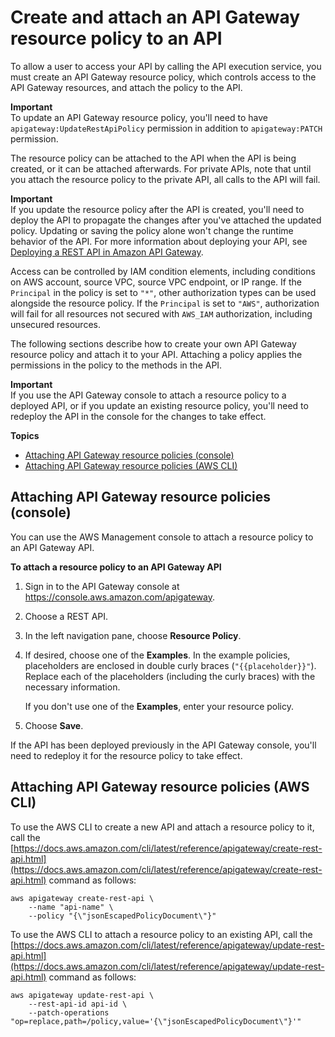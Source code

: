 # Create and attach an API Gateway resource policy to an API<a name="apigateway-resource-policies-create-attach"></a>

To allow a user to access your API by calling the API execution service, you must create an API Gateway resource policy, which controls access to the API Gateway resources, and attach the policy to the API\.

**Important**  
To update an API Gateway resource policy, you'll need to have `apigateway:UpdateRestApiPolicy` permission in addition to `apigateway:PATCH` permission\. 

The resource policy can be attached to the API when the API is being created, or it can be attached afterwards\. For private APIs, note that until you attach the resource policy to the private API, all calls to the API will fail\.

**Important**  
If you update the resource policy after the API is created, you'll need to deploy the API to propagate the changes after you've attached the updated policy\. Updating or saving the policy alone won't change the runtime behavior of the API\. For more information about deploying your API, see [Deploying a REST API in Amazon API Gateway](how-to-deploy-api.md)\.

Access can be controlled by IAM condition elements, including conditions on AWS account, source VPC, source VPC endpoint, or IP range\. If the `Principal` in the policy is set to `"*"`, other authorization types can be used alongside the resource policy\. If the `Principal` is set to `"AWS"`, authorization will fail for all resources not secured with `AWS_IAM` authorization, including unsecured resources\.

The following sections describe how to create your own API Gateway resource policy and attach it to your API\. Attaching a policy applies the permissions in the policy to the methods in the API\.

**Important**  
If you use the API Gateway console to attach a resource policy to a deployed API, or if you update an existing resource policy, you'll need to redeploy the API in the console for the changes to take effect\.

**Topics**
+ [Attaching API Gateway resource policies \(console\)](#apigateway-resource-policies-create-attach-console)
+ [Attaching API Gateway resource policies \(AWS CLI\)](#apigateway-resource-policies-create-attach-using-cli)

## Attaching API Gateway resource policies \(console\)<a name="apigateway-resource-policies-create-attach-console"></a>

You can use the AWS Management console to attach a resource policy to an API Gateway API\. 

**To attach a resource policy to an API Gateway API**

1. Sign in to the API Gateway console at [https://console\.aws\.amazon\.com/apigateway](https://console.aws.amazon.com/apigateway)\.

1. Choose a REST API\.

1. In the left navigation pane, choose **Resource Policy**\.

1. If desired, choose one of the **Examples**\. In the example policies, placeholders are enclosed in double curly braces \(`"{{placeholder}}"`\)\. Replace each of the placeholders \(including the curly braces\) with the necessary information\.

   If you don't use one of the **Examples**, enter your resource policy\.

1. Choose **Save**\.

If the API has been deployed previously in the API Gateway console, you'll need to redeploy it for the resource policy to take effect\.

## Attaching API Gateway resource policies \(AWS CLI\)<a name="apigateway-resource-policies-create-attach-using-cli"></a>

To use the AWS CLI to create a new API and attach a resource policy to it, call the [https://docs.aws.amazon.com/cli/latest/reference/apigateway/create-rest-api.html](https://docs.aws.amazon.com/cli/latest/reference/apigateway/create-rest-api.html) command as follows:

```
aws apigateway create-rest-api \
    --name "api-name" \
    --policy "{\"jsonEscapedPolicyDocument\"}"
```

To use the AWS CLI to attach a resource policy to an existing API, call the [https://docs.aws.amazon.com/cli/latest/reference/apigateway/update-rest-api.html](https://docs.aws.amazon.com/cli/latest/reference/apigateway/update-rest-api.html) command as follows: 

```
aws apigateway update-rest-api \
    --rest-api-id api-id \
    --patch-operations "op=replace,path=/policy,value='{\"jsonEscapedPolicyDocument\"}'"
```
